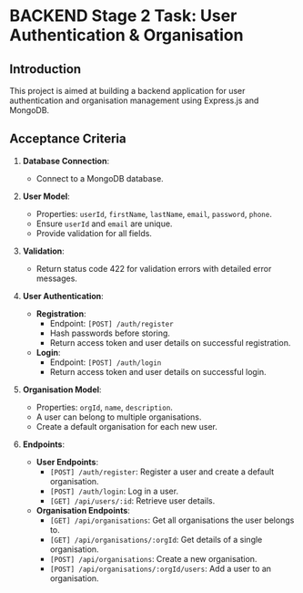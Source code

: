 # BACKEND Stage 2 Task: User Authentication & Organisation

## Introduction
This project is aimed at building a backend application for user authentication and organisation management using Express.js and MongoDB.

## Acceptance Criteria
1. **Database Connection**:
   - Connect to a MongoDB database.

2. **User Model**:
   - Properties: `userId`, `firstName`, `lastName`, `email`, `password`, `phone`.
   - Ensure `userId` and `email` are unique.
   - Provide validation for all fields.

3. **Validation**:
   - Return status code 422 for validation errors with detailed error messages.

4. **User Authentication**:
   - **Registration**:
     - Endpoint: `[POST] /auth/register`
     - Hash passwords before storing.
     - Return access token and user details on successful registration.
   - **Login**:
     - Endpoint: `[POST] /auth/login`
     - Return access token and user details on successful login.

5. **Organisation Model**:
   - Properties: `orgId`, `name`, `description`.
   - A user can belong to multiple organisations.
   - Create a default organisation for each new user.

6. **Endpoints**:
   - **User Endpoints**:
     - `[POST] /auth/register`: Register a user and create a default organisation.
     - `[POST] /auth/login`: Log in a user.
     - `[GET] /api/users/:id`: Retrieve user details.
   - **Organisation Endpoints**:
     - `[GET] /api/organisations`: Get all organisations the user belongs to.
     - `[GET] /api/organisations/:orgId`: Get details of a single organisation.
     - `[POST] /api/organisations`: Create a new organisation.
     - `[POST] /api/organisations/:orgId/users`: Add a user to an organisation.


